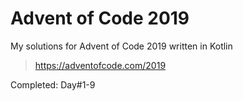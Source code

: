 # Advent of Code 2019

My solutions for Advent of Code 2019 written in Kotlin
> https://adventofcode.com/2019


Completed: Day#1-9
